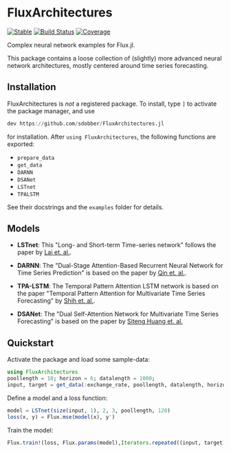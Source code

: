 # FluxArchitectures

[![Stable](https://img.shields.io/badge/docs-stable-blue.svg)](https://sdobber.github.io/FluxArchitectures.jl/stable)
[![Build Status](https://github.com/sdobber/FluxArchitectures.jl/workflows/CI/badge.svg)](https://github.com/sdobber/FluxArchitectures.jl/actions)
[![Coverage](https://codecov.io/gh/sdobber/FluxArchitectures.jl/branch/master/graph/badge.svg)](https://codecov.io/gh/sdobber/FluxArchitectures.jl)


Complex neural network examples for Flux.jl.

This package contains a loose collection of (slightly) more advanced neural network architectures, mostly centered around time series forecasting.


## Installation

FluxArchitectures is *not* a registered package. To install, type `]` to activate the package manager, and use
```julia
dev https://github.com/sdobber/FluxArchitectures.jl
```
for installation. After `using FluxArchitectures`, the following functions are exported:
* `prepare_data`
* `get_data`
* `DARNN`
* `DSANet` 
* `LSTnet`
* `TPALSTM`

See their docstrings and the `examples` folder for details.


## Models

* **LSTnet**: This "Long- and Short-term Time-series network" follows the paper by [Lai et. al.](https://arxiv.org/abs/1703.07015).

* **DARNN**: The "Dual-Stage Attention-Based Recurrent Neural Network for Time Series Prediction" is based on the paper by [Qin et. al.](https://arxiv.org/abs/1704.02971).

* **TPA-LSTM**: The Temporal Pattern Attention LSTM network is based on the paper "Temporal Pattern Attention for Multivariate Time Series Forecasting" by [Shih et. al.](https://arxiv.org/pdf/1809.04206v2.pdf).

* **DSANet**: The "Dual Self-Attention Network for Multivariate Time Series Forecasting" is based on the paper by [Siteng Huang et. al.](https://kyonhuang.top/files/Huang-DSANet.pdf)


## Quickstart

Activate the package and load some sample-data:
```julia
using FluxArchitectures
poollength = 10; horizon = 6; datalength = 1000;
input, target = get_data(:exchange_rate, poollength, datalength, horizon) 
```

Define a model and a loss function:
```julia
model = LSTnet(size(input, 1), 2, 3, poollength, 120)
loss(x, y) = Flux.mse(model(x), y')
```

Train the model:
```julia
Flux.train!(loss, Flux.params(model),Iterators.repeated((input, target), 20), ADAM(0.01))
```
